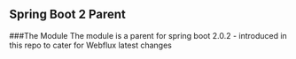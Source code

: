 ## Spring Boot 2 Parent

###The Module
The module is a parent for spring boot 2.0.2 - introduced in this repo to cater for Webflux latest changes
